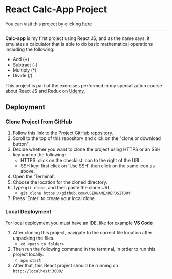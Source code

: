 # React Calc-App Project

You can visit this project by clicking <a href='https://calc-app-mari.web.app/'>here</a>

----
**Calc-app** is my first project using React JS, and as the name says, it emulates a calculator that is able to do basic mathematical operations including the following:

- Add (+)
- Subtract (-)
- Multiply (*)
- Divide (/)

This project is part of the exercises performed in my specialization course about React JS and Redux on <a href='https://www.udemy.com/course/react-js-redux-es6-completo-de-0-a-experto-espanol/' target='_blank'>Udemy</a>.

## Deployment
### Clone Project from GitHub

1. Follow this link to the <a href='https://github.com/cotebarrientos/calc-app' target='_blank'>Project GitHub repository.</a>
2. Scroll to the top of this repository and click on the "clone or download button".
3. Decide whether you want to clone the project using HTTPS or an SSH key and do the following:
    - HTTPS: click on the checklist icon to the right of the URL.
    - SSH key: first click on 'Use SSH' then click on the same icon as above.
4. Open the 'Terminal'.
5. Choose the location for the cloned directory.
6. Type `git clone`, and then paste the clone URL.
    - `git clone https://github.com/USERNAME/REPOSITORY`
7. Press 'Enter' to create your local clone.

### Local Deployment

For local deployment you must have an IDE, like for example **VS Code**

1. After cloning this project, navigate to the correct file location after unpacking the files.
    - `cd <path to folder>`
2. Then run the following command in the terminal, in order to run this project locally.
    - `npm start`
3. After that, this React project should be running on `http://localhost:3000/`
